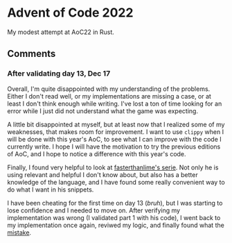 # Advent of Code 2022

My modest attempt at AoC22 in Rust.

## Comments

### After validating day 13, Dec 17

Overall, I'm quite disappointed with my understanding of the problems. Either I
don't read well, or my implementations are missing a case, or at least I don't
think enough while writing.
I've lost a ton of time looking for an error while I
just did not understand what the game was expecting.

A little bit disappointed at myself, but at least now that I realized some of my
weaknesses, that makes room for improvement.
I want to use `clippy` when I will be done with this year's AoC, to see what I
can improve with the code I currently write. I hope I will have the motivation
to try the previous editions of AoC, and I hope to notice a difference with this
year's code.

Finally, I found very helpful to look at [fasterthanlime's serie](https://fasterthanli.me/series/advent-of-code-2022).
Not only he is using relevant and helpful I don't know about, but also has a
better knowledge of the language, and I have found some really convenient way to
do what I want in his snippets.

I have been cheating for the first time on day 13 (*bruh*), but I was starting
to lose confidence and I needed to move on. After verifying my implementation
was wrong (I validated part 1 with his code), I went back to my implementation
once again, reviwed my logic, and finally found what the [mistake](./c13/src/main.rs#L39).